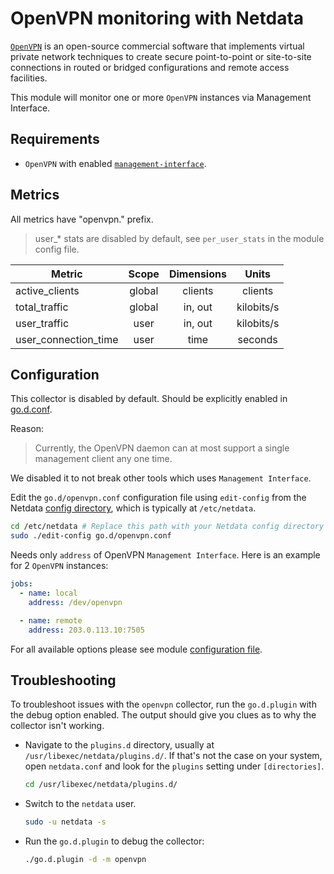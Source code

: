 <!--
title: "OpenVPN monitoring with Netdata"
description: "Monitor the health and performance of OpenVPN servers with zero configuration, per-second metric granularity, and interactive visualizations."
custom_edit_url: "https://github.com/netdata/go.d.plugin/edit/master/modules/openvpn/README.md"
sidebar_label: "OpenVPN"
learn_status: "Published"
learn_topic_type: "References"
learn_rel_path: "Networking"
-->

# OpenVPN monitoring with Netdata

[`OpenVPN`](https://openvpn.net/) is an open-source commercial software that implements virtual private network
techniques to create secure point-to-point or site-to-site connections in routed or bridged configurations and remote
access facilities.

This module will monitor one or more `OpenVPN` instances via Management Interface.

## Requirements

- `OpenVPN` with enabled [`management-interface`](https://openvpn.net/community-resources/management-interface/).

## Metrics

All metrics have "openvpn." prefix.

> user_* stats are disabled by default, see `per_user_stats` in the module config file.

| Metric               | Scope  | Dimensions |   Units    |
|----------------------|:------:|:----------:|:----------:|
| active_clients       | global |  clients   |  clients   |
| total_traffic        | global |  in, out   | kilobits/s |
| user_traffic         |  user  |  in, out   | kilobits/s |
| user_connection_time |  user  |    time    |  seconds   |

## Configuration

This collector is disabled by default. Should be explicitly enabled
in [go.d.conf](https://github.com/netdata/go.d.plugin/blob/master/config/go.d.conf).

Reason:
> Currently, the OpenVPN daemon can at most support a single management client any one time.

We disabled it to not break other tools which uses `Management Interface`.

Edit the `go.d/openvpn.conf` configuration file using `edit-config` from the
Netdata [config directory](https://learn.netdata.cloud/docs/configure/nodes), which is typically at `/etc/netdata`.

```bash
cd /etc/netdata # Replace this path with your Netdata config directory
sudo ./edit-config go.d/openvpn.conf
```

Needs only `address` of OpenVPN `Management Interface`. Here is an example for 2 `OpenVPN` instances:

```yaml
jobs:
  - name: local
    address: /dev/openvpn

  - name: remote
    address: 203.0.113.10:7505
```

For all available options please see
module [configuration file](https://github.com/netdata/go.d.plugin/blob/master/config/go.d/openvpn.conf).

## Troubleshooting

To troubleshoot issues with the `openvpn` collector, run the `go.d.plugin` with the debug option enabled. The output
should give you clues as to why the collector isn't working.

- Navigate to the `plugins.d` directory, usually at `/usr/libexec/netdata/plugins.d/`. If that's not the case on
  your system, open `netdata.conf` and look for the `plugins` setting under `[directories]`.

  ```bash
  cd /usr/libexec/netdata/plugins.d/
  ```

- Switch to the `netdata` user.

  ```bash
  sudo -u netdata -s
  ```

- Run the `go.d.plugin` to debug the collector:

  ```bash
  ./go.d.plugin -d -m openvpn
  ```
